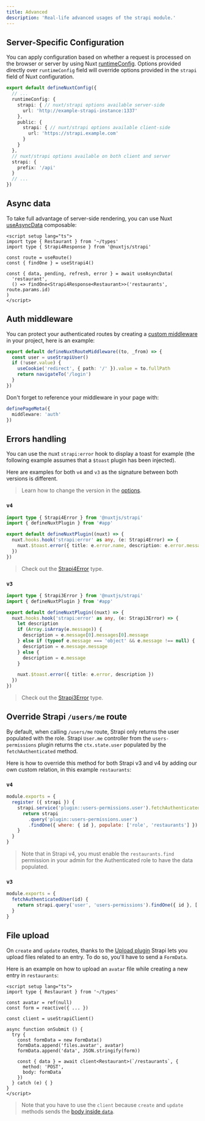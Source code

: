 ```yaml
---
title: Advanced
description: 'Real-life advanced usages of the strapi module.'
---
```


## Server-Specific Configuration

You can apply configuration based on whether a request is processed on the browser or server by using Nuxt [runtimeConfig](https://v3.nuxtjs.org/guide/features/runtime-config). Options provided directly over `runtimeConfig` field will override options provided in the `strapi` field of Nuxt configuration.

```ts
export default defineNuxtConfig({
  // ...
  runtimeConfig: {
    strapi: { // nuxt/strapi options available server-side
      url: 'http://example-strapi-instance:1337'
    },
    public: {
      strapi: { // nuxt/strapi options available client-side
        url: 'https://strapi.example.com'
      }
    }
  },
  // nuxt/strapi options available on both client and server
  strapi: {
    prefix: '/api'
  }
  // ...
})
```

## Async data

To take full advantage of server-side rendering, you can use Nuxt [useAsyncData](https://v3.nuxtjs.org/docs/usage/data-fetching#useasyncdata) composable:

```vue
<script setup lang="ts">
import type { Restaurant } from '~/types'
import type { Strapi4Response } from '@nuxtjs/strapi'

const route = useRoute()
const { findOne } = useStrapi4()

const { data, pending, refresh, error } = await useAsyncData(
  'restaurant',
  () => findOne<Strapi4Response<Restaurant>>('restaurants', route.params.id)
)
</script>
```

## Auth middleware

You can protect your authenticated routes by creating a [custom middleware](https://v3.nuxtjs.org/docs/directory-structure/middleware/) in your project, here is an example:

```ts [middleware/auth.ts]
export default defineNuxtRouteMiddleware((to, _from) => {
  const user = useStrapiUser()
  if (!user.value) {
    useCookie('redirect', { path: '/' }).value = to.fullPath
    return navigateTo('/login')
  }
})
```

Don't forget to reference your middleware in your page with:

```ts [pages/my-page.vue]
definePageMeta({
  middleware: 'auth'
})
```

## Errors handling

You can use the nuxt `strapi:error` hook to display a toast for example (the following example assumes that a `$toast` plugin has been injected).

Here are examples for both `v4` and `v3` as the signature between both versions is different.

> Learn how to change the version in the [options](/setup#options).

### `v4`

```ts [plugins/strapi.client.ts]
import type { Strapi4Error } from '@nuxtjs/strapi'
import { defineNuxtPlugin } from '#app'

export default defineNuxtPlugin((nuxt) => {
  nuxt.hooks.hook('strapi:error' as any, (e: Strapi4Error) => {
    nuxt.$toast.error({ title: e.error.name, description: e.error.message })
  })
})
```

> Check out the [Strapi4Error](https://github.com/nuxt-community/strapi-module/blob/dev/src/runtime/types/v4.d.ts#L3) type.

### `v3`

```ts [plugins/strapi.client.ts]
import type { Strapi3Error } from '@nuxtjs/strapi'
import { defineNuxtPlugin } from '#app'

export default defineNuxtPlugin((nuxt) => {
  nuxt.hooks.hook('strapi:error' as any, (e: Strapi3Error) => {
    let description
    if (Array.isArray(e.message)) {
      description = e.message[0].messages[0].message
    } else if (typeof e.message === 'object' && e.message !== null) {
      description = e.message.message
    } else {
      description = e.message
    }

    nuxt.$toast.error({ title: e.error, description })
  })
})
```

> Check out the [Strapi3Error](https://github.com/nuxt-community/strapi-module/blob/dev/src/runtime/types/v3.d.ts#L3) type.

## Override Strapi `/users/me` route

By default, when calling `/users/me` route, Strapi only returns the user populated with the role. Strapi `User.me` controller from the `users-permissions` plugin returns the `ctx.state.user` populated by the `fetchAuthenticated` method.

Here is how to override this method for both Strapi v3 and v4 by adding our own custom relation, in this example `restaurants`:

### `v4`

```js [src/index.js]
module.exports = {
  register ({ strapi }) {
    strapi.service('plugin::users-permissions.user').fetchAuthenticatedUser = (id) => {
      return strapi
        .query('plugin::users-permissions.user')
        .findOne({ where: { id }, populate: ['role', 'restaurants'] })
    }
  }
}
```

> Note that in Strapi v4, you must enable the `restaurants.find` permission in your admin for the Authenticated role to have the data populated.

### `v3`

```js [extensions/users-permissions/services/User.js]
module.exports = {
  fetchAuthenticatedUser(id) {
    return strapi.query('user', 'users-permissions').findOne({ id }, ['role', 'restaurants'])
  }
}
```

## File upload

On `create` and `update` routes, thanks to the [Upload plugin](https://docs.strapi.io/developer-docs/latest/plugins/upload.html#upload-files-related-to-an-entry) Strapi lets you upload files related to an entry. To do so, you'll have to send a `FormData`.

Here is an example on how to upload an `avatar` file while creating a new entry in `restaurants`:

```vue
<script setup lang="ts">
import type { Restaurant } from '~/types'

const avatar = ref(null)
const form = reactive({ ... })

const client = useStrapiClient()

async function onSubmit () {
  try {
    const formData = new FormData()
    formData.append('files.avatar', avatar)
    formData.append('data', JSON.stringify(form))

    const { data } = await client<Restaurant>(`/restaurants`, {
      method: 'POST',
      body: formData
    })
  } catch (e) { }
}
</script>
```

> Note that you have to use the `client` because `create` and `update` methods sends the [body inside `data`](https://github.com/nuxt-community/strapi-module/blob/dev/src/runtime/composables/useStrapi4.ts#L64).
